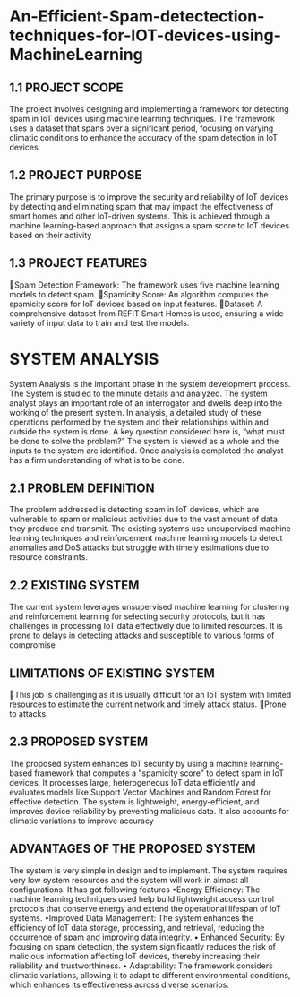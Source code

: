 # An-Efficient-Spam-detectection-techniques-for-IOT-devices-using-MachineLearning
## 1.1 PROJECT SCOPE

The project involves designing and implementing a framework for detecting spam in IoT devices using machine learning techniques. The framework uses a dataset that spans over a significant period, focusing on varying climatic conditions to enhance the accuracy of the spam detection in IoT devices.

## 1.2 PROJECT PURPOSE
The primary purpose is to improve the security and reliability of IoT devices by detecting and eliminating spam that may impact the effectiveness of smart homes and other IoT-driven systems. This is achieved through a machine learning-based approach that assigns a spam score to IoT devices based on their activity


## 1.3 PROJECT FEATURES

Spam Detection Framework: The framework uses five machine learning models to detect spam.
Spamicity Score: An algorithm computes the spamicity score for IoT devices based on input features.
Dataset: A comprehensive dataset from REFIT Smart Homes is used, ensuring a wide variety of input data to train and test the models.
# SYSTEM ANALYSIS
System Analysis is the important phase in the system development process. The System is studied to the minute details and analyzed. The system analyst plays an important role of an interrogator and dwells deep into the working of the present system. In analysis, a detailed study of these operations performed by the system and their relationships within and outside the system is done. A key question considered here is, “what must be done to solve the problem?” The system is viewed as a whole and the inputs to the system are identified. Once analysis is completed the analyst has a firm understanding of what is to be done.

## 2.1 PROBLEM DEFINITION
The problem addressed is detecting spam in IoT devices, which are vulnerable to spam or malicious activities due to the vast amount of data they produce and transmit. The existing systems use unsupervised machine learning techniques and reinforcement machine learning models to detect anomalies and DoS attacks but struggle with timely estimations due to resource constraints.

## 2.2 EXISTING SYSTEM
The current system leverages unsupervised machine learning for clustering and reinforcement learning for selecting security protocols, but it has challenges in processing IoT data effectively due to limited resources. It is prone to delays in detecting attacks and susceptible to various forms of compromise

## LIMITATIONS OF EXISTING SYSTEM

This job is challenging as it is usually difficult for an IoT system with limited resources to estimate the current network and timely attack status.
Prone to attacks


## 2.3 PROPOSED SYSTEM
The proposed system enhances IoT security by using a machine learning-based framework that computes a "spamicity score" to detect spam in IoT devices. It processes large, heterogeneous IoT data efficiently and evaluates models like Support Vector Machines and Random Forest for effective detection. The system is lightweight, energy-efficient, and improves device reliability by preventing malicious data. It also accounts for climatic variations to improve accuracy
## ADVANTAGES OF THE PROPOSED SYSTEM
The system is very simple in design and to implement. The system requires very low system resources and the system will work in almost all configurations. It has got following features
•Energy Efficiency: The machine learning techniques used help build lightweight access
 control protocols that conserve energy and extend the operational lifespan of IoT systems.
•Improved Data Management: The system enhances the efficiency of IoT data 
storage, processing, and retrieval, reducing the occurrence of spam and improving
 data integrity.
• Enhanced Security: By focusing on spam detection, the system significantly reduces
 the risk of malicious information affecting IoT devices, thereby increasing their 
reliability and trustworthiness.
• Adaptability: The framework considers climatic variations, allowing it to adapt 
to different environmental conditions, which enhances its effectiveness across
 diverse scenarios.

